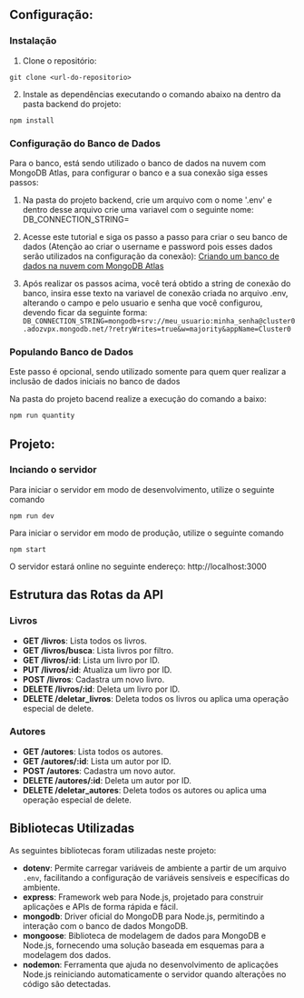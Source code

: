 ## Configuração:

### Instalação

1. Clone o repositório:
```shell
git clone <url-do-repositorio>
```
2. Instale as dependências executando o comando abaixo na dentro da pasta backend do projeto:
```shell
npm install
```

### Configuração do Banco de Dados

Para o banco, está sendo utilizado o banco de dados na nuvem com MongoDB Atlas, para configurar o banco e a sua conexão siga esses passos:

1. Na pasta do projeto backend, crie um arquivo com o nome '.env' e dentro desse arquivo crie uma variavel com o seguinte nome: DB_CONNECTION_STRING=

2. Acesse este tutorial e siga os passo a passo para criar o seu banco de dados (Atenção ao criar o username e password pois esses dados serão utilizados na configuração da conexão): [Criando um banco de dados na nuvem com MongoDB Atlas](https://sites.google.com/site/proflucasscf/programa%C3%A7%C3%A3o-web-back-end/criando-um-banco-de-dados-na-nuvem-com-mongodb-atlas) 

3. Após realizar os passos acima, você terá obtido a string de conexão do banco, insira esse texto na variavel de conexão criada no arquivo .env, alterando o campo <username> e <password> pelo usuario e senha que você configurou, devendo ficar da seguinte forma:
```DB_CONNECTION_STRING=mongodb+srv://meu_usuario:minha_senha@cluster0.adozvpx.mongodb.net/?retryWrites=true&w=majority&appName=Cluster0```

### Populando Banco de Dados

Este passo é opcional, sendo utilizado somente para quem quer realizar a inclusão de dados iniciais no banco de dados

Na pasta do projeto bacend realize a execução do comando a baixo:
```bash
npm run quantity
```

## Projeto:

### Inciando o servidor

Para iniciar o servidor em modo de desenvolvimento, utilize o seguinte comando

```shell
npm run dev
```

Para iniciar o servidor em modo de produção, utilize o seguinte comando

```shell
npm start
```

O servidor estará online no seguinte endereço: http://localhost:3000

## Estrutura das Rotas da API

### Livros

- **GET /livros**: Lista todos os livros.
- **GET /livros/busca**: Lista livros por filtro.
- **GET /livros/:id**: Lista um livro por ID.
- **PUT /livros/:id**: Atualiza um livro por ID.
- **POST /livros**: Cadastra um novo livro.
- **DELETE /livros/:id**: Deleta um livro por ID.
- **DELETE /deletar_livros**: Deleta todos os livros ou aplica uma operação especial de delete.

### Autores

- **GET /autores**: Lista todos os autores.
- **GET /autores/:id**: Lista um autor por ID.
- **POST /autores**: Cadastra um novo autor.
- **DELETE /autores/:id**: Deleta um autor por ID.
- **DELETE /deletar_autores**: Deleta todos os autores ou aplica uma operação especial de delete.

## Bibliotecas Utilizadas

As seguintes bibliotecas foram utilizadas neste projeto:

- **dotenv**: Permite carregar variáveis de ambiente a partir de um arquivo `.env`, facilitando a configuração de variáveis sensíveis e específicas do ambiente.
- **express**: Framework web para Node.js, projetado para construir aplicações e APIs de forma rápida e fácil.
- **mongodb**: Driver oficial do MongoDB para Node.js, permitindo a interação com o banco de dados MongoDB.
- **mongoose**: Biblioteca de modelagem de dados para MongoDB e Node.js, fornecendo uma solução baseada em esquemas para a modelagem dos dados.
- **nodemon**: Ferramenta que ajuda no desenvolvimento de aplicações Node.js reiniciando automaticamente o servidor quando alterações no código são detectadas.
